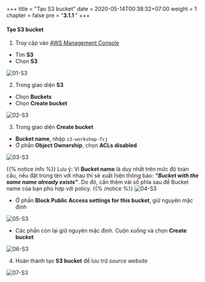 +++
title = "Tạo S3 bucket"
date = 2020-05-14T00:38:32+07:00
weight = 1
chapter = false
pre = "<b>3.1.1 </b>"
+++

#### Tạo S3 bucket

1. Truy cập vào [AWS Management Console](https://aws.amazon.com/vi/free/?gclid=CjwKCAjw_ZC2BhAQEiwAXSgClvWbbk-Y8aK5QEAweAN7K8tLmdmvIiZuLvrcXaHfX9HrfLJlZr3U2xoC6y4QAvD_BwE&trk=c4f45c53-585c-4b31-8fbf-d39fbcdc603a&sc_channel=ps&ef_id=CjwKCAjw_ZC2BhAQEiwAXSgClvWbbk-Y8aK5QEAweAN7K8tLmdmvIiZuLvrcXaHfX9HrfLJlZr3U2xoC6y4QAvD_BwE:G:s&s_kwcid=AL!4422!3!637354294239!e!!g!!aws!19043613274!143453611386&all-free-tier.sort-by=item.additionalFields.SortRank&all-free-tier.sort-order=asc&awsf.Free%20Tier%20Types=*all&awsf.Free%20Tier%20Categories=*all)

- Tìm **S3**
- Chọn **S3**

![01-S3](/images/3/3-s3-01.png?width=90pc)

2. Trong giao diện **S3**

- Chọn **Buckets**
- Chọn **Create bucket**

![02-S3](/images/3/3-s3-02.png?width=90pc)

3. Trong giao diện **Create bucket**

- **Bucket name**, nhập `s3-workshop-fcj`
- Ở phần **Object Ownership**, chọn **ACLs disabled**

![03-S3](/images/3/3-s3-03.png?width=90pc)

{{% notice info %}}
Lưu ý: Vì **Bucket name** là duy nhất trên mức độ toàn cầu, nếu đặt trùng tên với nhau thì sẽ xuất hiện thông báo: _**“Bucket with the same name already exists”**_. Do đó, cần thêm vài số phía sau để Bucket name của bạn phù hợp với policy.
{{% /notice %}}
![04-S3](/images/3/3-s3-04.png?width=90pc)

- Ở phần **Block Public Access settings for this bucket**, giữ nguyên mặc định

![05-S3](/images/3/3-s3-05.png?width=90pc)

- Các phần còn lại giữ nguyên mặc định. Cuộn xuống và chọn **Create bucket**

![06-S3](/images/3/3-s3-06.png?width=90pc)

4. Hoàn thành tạo **S3 bucket** để lưu trữ _source website_

![07-S3](/images/3/3-s3-07.png?width=90pc)
